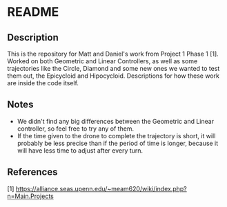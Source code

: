 # README

## Description
This is the repository for Matt and Daniel's work from Project 1 Phase 1 [1]. Worked on both Geometric and Linear Controllers, as well as some trajectories like the Circle, Diamond and some new ones we wanted to test them out, the Epicycloid and Hipocycloid. Descriptions for how these work are inside the code itself.

## Notes
* We didn't find any big differences between the Geometric and Linear controller, so feel free to try any of them. 
* If the time given to the drone to complete the trajectory is short, it will probably be less precise than if the period of time is longer, because it will have less time to adjust after every turn.

## References
[1] https://alliance.seas.upenn.edu/~meam620/wiki/index.php?n=Main.Projects
